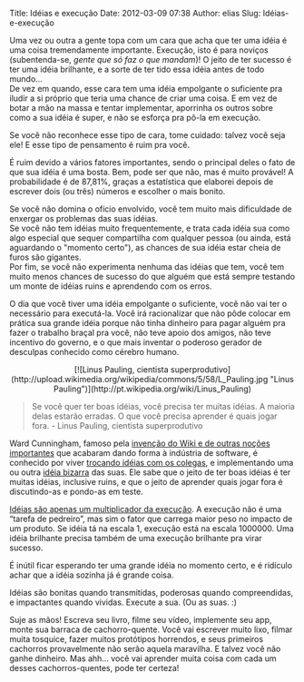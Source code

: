 Title: Idéias e execução
Date: 2012-03-09 07:38
Author: elias
Slug: Idéias-e-execução

Uma vez ou outra a gente topa com um cara que acha que ter uma idéia é
uma coisa tremendamente importante. Execução, isto é para noviços
(subentenda-se, *gente que só faz o que mandam*)! O jeito de ter sucesso é ter uma idéia
brilhante, e a sorte de ter tido essa idéia antes de todo mundo...  
De vez em quando, esse cara tem uma idéia empolgante o suficiente pra
iludir a si próprio que teria uma chance de criar uma coisa. E em vez de
botar a mão na massa e tentar implementar, aporrinha os outros sobre
como a sua idéia é super, e não se esforça pra pô-la em execução.

Se você não reconhece esse tipo de cara, tome cuidado: talvez você seja
ele! E esse tipo de pensamento é ruim pra você.

É ruim devido a vários fatores importantes, sendo o principal deles o
fato de que sua idéia é uma bosta. Bem, pode ser que não, mas é muito
provável! A probabilidade é de 87,81%, graças a estatística que elaborei
depois de escrever dois (ou três) números e escolher o mais bonito.

Se você não domina o ofício envolvido, você tem muito mais dificuldade
de enxergar os problemas das suas idéias.  
Se você não tem idéias muito frequentemente, e trata cada idéia sua como
algo especial que sequer compartilha com qualquer pessoa (ou ainda, está
aguardando o "momento certo"), as chances de sua idéia estar cheia de
furos são gigantes.  
Por fim, se você não experimenta nenhuma das idéias que tem, você tem
muito menos chances de sucesso do que alguém que está sempre testando um
monte de idéias ruins e aprendendo com os erros.

O dia que você tiver uma idéia empolgante o suficiente, você não vai ter
o necessário para executá-la. Você irá racionalizar que não pôde colocar
em prática sua grande idéia porque não tinha dinheiro para pagar alguém
pra fazer o trabalho braçal pra você, não teve apoio dos amigos, não
teve incentivo do governo, e o que mais inventar o poderoso gerador de
desculpas conhecido como cérebro humano.  

<center>
  [![Linus Pauling, cientista superprodutivo](http://upload.wikimedia.org/wikipedia/commons/5/58/L_Pauling.jpg "Linus Pauling")](http://pt.wikipedia.org/wiki/Linus_Pauling)
</center>

> Se você quer ter boas idéias, você precisa ter muitas idéias. A
> maioria delas estarão erradas. O que você precisa aprender é quais
> jogar fora. - Linus Pauling, cientista superprodutivo


Ward Cunningham, famoso pela [invenção do Wiki e de outras noções
importantes](http://en.wikipedia.org/wiki/Ward_Cunningham#Ideas_and_inventions)
que acabaram dando forma à indústria de software, é conhecido por viver
[trocando idéias com os colegas](http://www.nagarro.com/blog/ward-cunningham/),
e implementando uma ou outra [idéia bizarra](http://c2.com/ward/glory/) das
suas. Ele sabe que o jeito de ter boas idéias é ter muitas idéias, inclusive
ruins, e que o jeito de aprender quais jogar fora é discutindo-as e pondo-as em
teste.

[Idéias são apenas um multiplicador da execução](http://sivers.org/multiply). A
execução não é uma “tarefa de pedreiro”, mas sim o fator que carrega maior peso
no impacto de um produto. Se idéia tá na escala 1, execução está na escala
1000000. Uma idéia brilhante precisa também de uma execução brilhante pra virar
         sucesso.

É inútil ficar esperando ter uma grande idéia no momento certo, e é ridículo
achar que a idéia sozinha já é grande coisa.

Idéias são bonitas quando transmitidas, poderosas quando compreendidas, e
impactantes quando vividas. Execute a sua. (Ou as suas. :)

Suje as mãos! Escreva seu livro, filme seu vídeo, implemente seu app, monte sua
barraca de cachorro-quente. Você vai escrever muito lixo, filmar muita
tosquice, fazer muitos protótipos horrendos, e seus primeiros cachorros
provavelmente não serão aquela maravilha.  E talvez você não ganhe dinheiro.
Mas ahh... você vai aprender muita coisa com cada um desses cachorros-quentes,
pode ter certeza!
